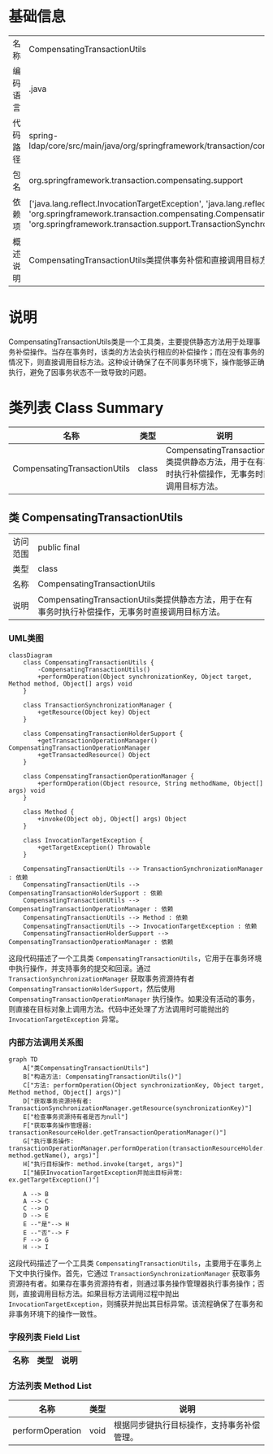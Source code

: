 # 基础信息

|      |      |
|------|------|
| 名称 | CompensatingTransactionUtils |
| 编码语言 | .java |
| 代码路径 | spring-ldap/core/src/main/java/org/springframework/transaction/compensating/support/CompensatingTransactionUtils.java |
| 包名 | org.springframework.transaction.compensating.support |
| 依赖项 | ['java.lang.reflect.InvocationTargetException', 'java.lang.reflect.Method', 'org.springframework.transaction.compensating.CompensatingTransactionOperationManager', 'org.springframework.transaction.support.TransactionSynchronizationManager'] |
| 概述说明 | CompensatingTransactionUtils类提供事务补偿和直接调用目标方法的功能。 |

# 说明

CompensatingTransactionUtils类是一个工具类，主要提供静态方法用于处理事务补偿操作。当存在事务时，该类的方法会执行相应的补偿操作；而在没有事务的情况下，则直接调用目标方法。这种设计确保了在不同事务环境下，操作能够正确执行，避免了因事务状态不一致导致的问题。

# 类列表 Class Summary

| 名称   | 类型  | 说明 |
|-------|------|-------------|
| CompensatingTransactionUtils | class | CompensatingTransactionUtils类提供静态方法，用于在有事务时执行补偿操作，无事务时直接调用目标方法。 |



## 类 CompensatingTransactionUtils

|      |      |
|------|------|
| 访问范围 | public final |
| 类型 | class |
| 名称 | CompensatingTransactionUtils |
| 说明 | CompensatingTransactionUtils类提供静态方法，用于在有事务时执行补偿操作，无事务时直接调用目标方法。 |


### UML类图

```mermaid
classDiagram
    class CompensatingTransactionUtils {
        -CompensatingTransactionUtils()
        +performOperation(Object synchronizationKey, Object target, Method method, Object[] args) void
    }

    class TransactionSynchronizationManager {
        +getResource(Object key) Object
    }

    class CompensatingTransactionHolderSupport {
        +getTransactionOperationManager() CompensatingTransactionOperationManager
        +getTransactedResource() Object
    }

    class CompensatingTransactionOperationManager {
        +performOperation(Object resource, String methodName, Object[] args) void
    }

    class Method {
        +invoke(Object obj, Object[] args) Object
    }

    class InvocationTargetException {
        +getTargetException() Throwable
    }

    CompensatingTransactionUtils --> TransactionSynchronizationManager : 依赖
    CompensatingTransactionUtils --> CompensatingTransactionHolderSupport : 依赖
    CompensatingTransactionUtils --> CompensatingTransactionOperationManager : 依赖
    CompensatingTransactionUtils --> Method : 依赖
    CompensatingTransactionUtils --> InvocationTargetException : 依赖
    CompensatingTransactionHolderSupport --> CompensatingTransactionOperationManager : 依赖
```

这段代码描述了一个工具类 `CompensatingTransactionUtils`，它用于在事务环境中执行操作，并支持事务的提交和回滚。通过 `TransactionSynchronizationManager` 获取事务资源持有者 `CompensatingTransactionHolderSupport`，然后使用 `CompensatingTransactionOperationManager` 执行操作。如果没有活动的事务，则直接在目标对象上调用方法。代码中还处理了方法调用时可能抛出的 `InvocationTargetException` 异常。


### 内部方法调用关系图

```mermaid
graph TD
    A["类CompensatingTransactionUtils"]
    B["构造方法: CompensatingTransactionUtils()"]
    C["方法: performOperation(Object synchronizationKey, Object target, Method method, Object[] args)"]
    D["获取事务资源持有者: TransactionSynchronizationManager.getResource(synchronizationKey)"]
    E["检查事务资源持有者是否为null"]
    F["获取事务操作管理器: transactionResourceHolder.getTransactionOperationManager()"]
    G["执行事务操作: transactionOperationManager.performOperation(transactionResourceHolder.getTransactedResource(), method.getName(), args)"]
    H["执行目标操作: method.invoke(target, args)"]
    I["捕获InvocationTargetException并抛出目标异常: ex.getTargetException()"]

    A --> B
    A --> C
    C --> D
    D --> E
    E --"是"--> H
    E --"否"--> F
    F --> G
    H --> I
```

这段代码描述了一个工具类 `CompensatingTransactionUtils`，主要用于在事务上下文中执行操作。首先，它通过 `TransactionSynchronizationManager` 获取事务资源持有者。如果存在事务资源持有者，则通过事务操作管理器执行事务操作；否则，直接调用目标方法。如果目标方法调用过程中抛出 `InvocationTargetException`，则捕获并抛出其目标异常。该流程确保了在事务和非事务环境下的操作一致性。

### 字段列表 Field List

| 名称  | 类型  | 说明 |
|-------|-------|------|

### 方法列表 Method List

| 名称  | 类型  | 说明 |
|-------|-------|------|
| performOperation | void | 根据同步键执行目标操作，支持事务补偿管理。 |





